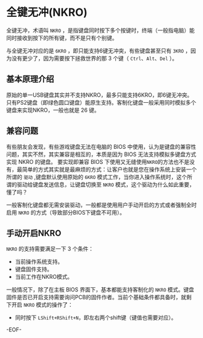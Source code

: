 # 全键无冲(NKRO)

全键无冲，术语叫 `NKRO` ，是指键盘同时按下多个按键时，终端（一般指电脑）能同时接收到按下的所有键，而不是只有个别键。

与全键无冲对应的是 `6KRO` ，即只能支持6键无冲突，有些键盘甚至只有 `3KRO` ，因为没有更少了，因为需要按下拯救世界的那 3 个键（ `Ctrl`、`Alt`、`Del` ）。

## 基本原理介绍

原始的单一USB键盘其实并不支持NKRO，最多只能支持6KRO，即6键无冲突。只有PS2键盘（即绿色圆口键盘）能原生支持。客制化键盘一般采用同时模拟多个键盘来实现NKRO，一般也就是 26 键。

## 兼容问题

有些朋友会发现，有些游戏键盘无法在电脑的 BIOS 中使用，认为是键盘的兼容性问题，其实不然，其实兼容是相互的，本质是因为 BIOS 无法支持模拟多键盘方式实现 NKRO 的键盘。
要实现即兼容 BIOS 下使用又无缝使用`NKRO`的方法也不是没有，最简单的方式其实就是最麻烦的方式：让客户也就是您在操作系统上安装一个所谓的 `驱动` ,键盘默认使用原始的 `6KRO` 模式工作，当你进入操作系统时，这个所谓的驱动给键盘发送信息，让键盘切换至 `NKRO` 模式，这个驱动为什么如此重要，懂了吗？

一般客制化键盘都无需安装驱动，一般都是使用用户手动开启的方式或者强制全时启用 `NKRO` 的方式（导致部分BIOS下键盘不可用）。

## 手动开启NKRO

`NKRO` 的支持需要满足一下 3 个条件：

- 当前操作系统支持。
- 键盘固件支持。
- 当前工作在NKRO模式。

一般情况下，除了在主板 BIOS 界面下，基本都能支持客制化的 `NKRO` 模式。键盘固件是否已开启支持需要询问PCB的固件作者。当前个基础条件都具备时，就剩下开启 `NKRO` 模式的操作了：

- 同时按下 `LShift+RShift+N`，即左右两个shift键（键值也需要对应）。

-EOF-
